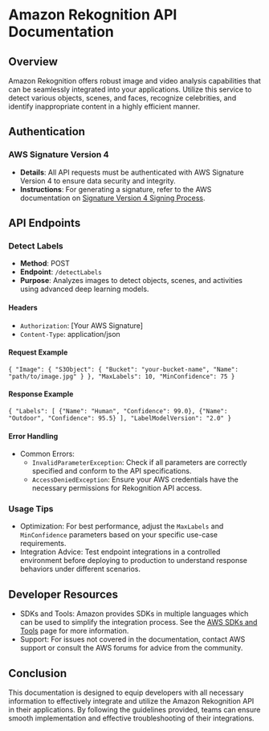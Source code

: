 

# Amazon Rekognition API Documentation

## Overview

Amazon Rekognition offers robust image and video analysis capabilities that can be seamlessly integrated into your applications. Utilize this service to detect various objects, scenes, and faces, recognize celebrities, and identify inappropriate content in a highly efficient manner.

## Authentication

### AWS Signature Version 4

- **Details**: All API requests must be authenticated with AWS Signature Version 4 to ensure data security and integrity.
- **Instructions**: For generating a signature, refer to the AWS documentation on [Signature Version 4 Signing Process](https://docs.aws.amazon.com/general/latest/gr/signature-version-4.html).

## API Endpoints

### Detect Labels

- **Method**: POST
- **Endpoint**: `/detectLabels`
- **Purpose**: Analyzes images to detect objects, scenes, and activities using advanced deep learning models.

#### Headers

- `Authorization`: [Your AWS Signature]
- `Content-Type`: application/json

#### Request Example

`
{
  "Image": {
    "S3Object": {
      "Bucket": "your-bucket-name",
      "Name": "path/to/image.jpg"
    }
  },
  "MaxLabels": 10,
  "MinConfidence": 75
} `

#### Response Example

`{
  "Labels": [
    {"Name": "Human", "Confidence": 99.0},
    {"Name": "Outdoor", "Confidence": 95.5}
  ],
  "LabelModelVersion": "2.0"
}`

#### Error Handling

-   Common Errors:
    -   `InvalidParameterException`: Check if all parameters are correctly specified and conform to the API specifications.
    -   `AccessDeniedException`: Ensure your AWS credentials have the necessary permissions for Rekognition API access.

### Usage Tips

-   Optimization: For best performance, adjust the `MaxLabels` and `MinConfidence` parameters based on your specific use-case requirements.
-   Integration Advice: Test endpoint integrations in a controlled environment before deploying to production to understand response behaviors under different scenarios.

Developer Resources
-------------------

-   SDKs and Tools: Amazon provides SDKs in multiple languages which can be used to simplify the integration process. See the [AWS SDKs and Tools](https://aws.amazon.com/tools/) page for more information.
-   Support: For issues not covered in the documentation, contact AWS support or consult the AWS forums for advice from the community.

Conclusion
----------

This documentation is designed to equip developers with all necessary information to effectively integrate and utilize the Amazon Rekognition API in their applications. By following the guidelines provided, teams can ensure smooth implementation and effective troubleshooting of their integrations.
